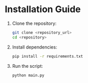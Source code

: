 # Installation Guide

1. Clone the repository:
   ```sh
   git clone <repository_url>
   cd <repository>
   ```

2. Install dependencies:
   ```sh
   pip install -r requirements.txt
   ```

3. Run the script:
   ```sh
   python main.py
   
